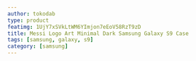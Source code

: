 ```yaml
---
author: tokodab
type: product
featimg: 1UjY7xSVkLtWM6YImjon7eEoV58RzT9zD
title: Messi Logo Art Minimal Dark Samsung Galaxy S9 Case
tags: [samsung, galaxy, s9]
category: [samsung]
---
```

